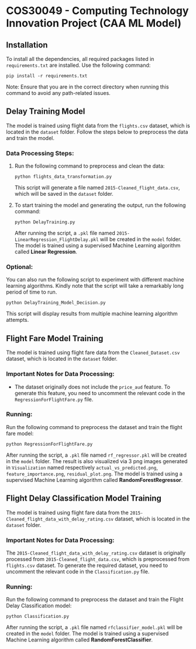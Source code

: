 # COS30049 - Computing Technology Innovation Project (CAA ML Model)

## Installation

To install all the dependencies, all required packages listed in `requirements.txt` are installed. Use the following command:

    pip install -r requirements.txt

Note: Ensure that you are in the correct directory when running this command to avoid any path-related issues.

## Delay Training Model

The model is trained using flight data from the `flights.csv` dataset, which is located in the `dataset` folder. Follow the steps below to preprocess the data and train the model.

### Data Processing Steps:

1. Run the following command to preprocess and clean the data:
    
    ```
    python flights_data_transformation.py
    ```

   This script will generate a file named `2015-Cleaned_flight_data.csv`, which will be saved in the `dataset` folder.

2. To start training the model and generating the output, run the following command:
    
    ```
    python DelayTraining.py
    ```

    After running the script, a `.pkl` file named `2015-LinearRegression_FlightDelay.pkl` will be created in the `model` folder. The model is trained using a supervised Machine Learning algorithm called **Linear Regression**.

### Optional:
You can also run the following script to experiment with different machine learning algorithms. Kindly note that the script will take a remarkably long period of time to run.

    python DelayTraining_Model_Decision.py

This script will display results from multiple machine learning algorithm attempts.

## Flight Fare Model Training

The model is trained using flight fare data from the `Cleaned_Dataset.csv` dataset, which is located in the `dataset` folder.

### Important Notes for Data Processing:
- The dataset originally does not include the `price_aud` feature. To generate this feature, you need to uncomment the relevant code in the `RegressionForFlightFare.py` file.

### Running:
Run the following command to preprocess the dataset and train the flight fare model:

    python RegressionForFlightFare.py

After running the script, a `.pkl` file named `rf_regressor.pkl` will be created in the `model` folder. The result is also visualized via 3 png images generated in `Visualization` named respectively `actual_vs_predicted.png`, `feature_importance.png`, `residual_plot.png`. The model is trained using a supervised Machine Learning algorithm called **RandomForestRegressor**.


## Flight Delay Classification Model Training

The model is trained using flight fare data from the `2015-Cleaned_flight_data_with_delay_rating.csv` dataset, which is located in the `dataset` folder.

### Important Notes for Data Processing:

The `2015-Cleaned_flight_data_with_delay_rating.csv` dataset is originally processed from `2015-Cleaned_flight_data.csv`, which is preprocessed from `flights.csv` dataset. To generate the required dataset, you need to uncomment the relevant code in the `Classification.py` file.

### Running:
Run the following command to preprocess the dataset and train the Flight Delay Classification model:

    python Classification.py

After running the script, a `.pkl` file named `rfclassifier_model.pkl` will be created in the `model` folder. The model is trained using a supervised Machine Learning algorithm called **RandomForestClassifier**.
